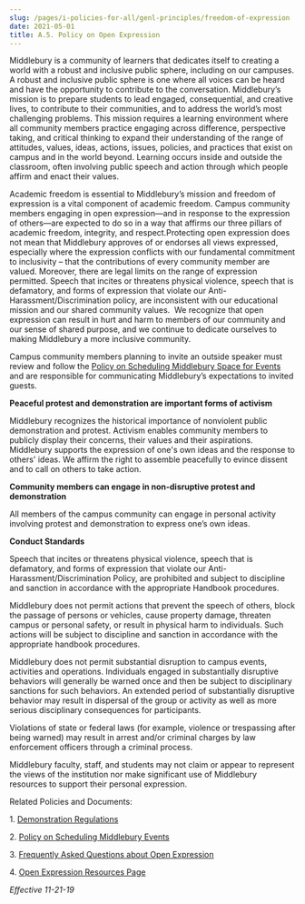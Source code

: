 ```yaml
---
slug: /pages/i-policies-for-all/genl-principles/freedom-of-expression
date: 2021-05-01
title: A.5. Policy on Open Expression
---
```

<span style="margin:0px">Middlebury is a community of learners that dedicates itself to creating a world with a robust and inclusive public sphere, including on our campuses. A robust and inclusive public sphere is one where all voices can be heard and have the opportunity to contribute to the conversation. Middlebury’s mission is to prepare students to lead engaged, consequential, and creative lives, to contribute to their communities, and to address the world’s most challenging problems.<span style="margin:0px"></span> This mission requires a learning environment where all community members practice engaging across difference, perspective taking, and critical thinking to expand their understanding of the range of attitudes, values, ideas, actions, issues, policies, and practices that exist on campus and in the world beyond.</span> <span style="margin:0px"></span><span style="margin:0px">Learning occurs inside and outside the classroom, often involving public speech and action through which people affirm and enact their values.</span>

<span style="margin:0px">Academic freedom is essential to Middlebury’s mission and freedom of expression is a vital component of academic freedom.<span style="margin:0px"></span> Campus community members engaging in open expression—and in response to the expression of others—are expected to do so in a way that affirms our three pillars of academic freedom, integrity, and respect.Protecting open expression does not mean that Middlebury approves of or endorses all views expressed, especially where the expression conflicts with our fundamental commitment to inclusivity – that the contributions of every community member are valued.<span style="margin:0px"></span> Moreover, there are legal limits on the range of expression permitted.<span style="margin:0px"></span> Speech that incites or threatens physical violence, speech that is defamatory, and forms of expression that violate our Anti-Harassment/Discrimination policy, are inconsistent with our educational mission and our shared community values. <span style="margin:0px"> </span>We recognize that open expression can result in hurt and harm to members of our community and our sense of shared purpose, and we continue to dedicate ourselves to making Middlebury a more inclusive community. </span>

<span style="margin:0px">Campus community members planning to invite an outside speaker must review and follow the [Policy on Scheduling Middlebury Space for Events](/pages/i-policies-for-all/appropriate-use/d-7-policy-on-scheduling-middlebury-space-for-events) and are responsible for communicating Middlebury’s expectations to invited guests.</span> <span style="margin:0px"> </span>

**Peaceful protest and demonstration are important forms of activism**

<span style="margin:0px">Middlebury recognizes the historical importance of nonviolent public demonstration and protest. Activism enables community members to publicly display their concerns, their values and their aspirations. Middlebury supports the expression of one's own ideas and the response to others' ideas. We affirm the right to assemble peacefully to evince dissent and to call on others to take action.</span><span style="margin:0px"> </span>

**<span style="margin:0px">Community members can engage in non-disruptive protest and demonstration</span>**

<span style="margin:0px">All members of the campus community can engage in personal activity involving protest and demonstration to express one’s own ideas. </span>

**<span style="margin:0px">Conduct Standards</span>**

<span style="margin:0px">Speech that incites or threatens physical violence, speech that is defamatory, and forms of expression that violate our Anti-Harassment/Discrimination Policy, are prohibited and subject to discipline and sanction in accordance with the appropriate Handbook procedures. </span>

<span style="margin:0px">Middlebury does not permit actions that prevent the speech of others, block the passage of persons or vehicles, cause property damage, threaten campus or personal safety, or result in physical harm to individuals. Such actions will be subject to discipline and sanction in accordance with the appropriate handbook procedures. </span>

<span style="margin:0px">Middlebury does not permit substantial disruption to campus events, activities and operations.<span style="margin:0px"></span> Individuals engaged in substantially disruptive behaviors will generally be warned once and then be subject to disciplinary sanctions for such behaviors.<span style="margin:0px"></span> An extended period of substantially disruptive behavior may result in dispersal of the group or activity as well as more serious disciplinary consequences for participants. <span style="margin:0px"></span></span><span style="margin:0px"> </span>

<span style="margin:0px">Violations of state or federal laws (for example, violence or trespassing after being warned) may result in arrest and/or criminal charges by law enforcement officers through a criminal process. <span style="margin:0px"> </span></span><span style="margin:0px"> </span>

<span style="margin:0px">Middlebury faculty, staff, and students may not claim or appear to represent the views of the institution nor make significant use of Middlebury resources to support their personal expression.</span><span style="margin:0px"> </span>

<span style="margin:0px">Related Policies and Documents:</span>

<span style="margin:0px"><span style="margin:0px"><span>1.</span><span style="margin:0px"></span> </span></span>[<span>Demonstration Regulations</span>](/pages/i-policies-for-all/health-safety/demonst-protests)

<span style="margin:0px"><span style="margin:0px"><span>2.</span><span style="margin:0px"></span> </span></span>[<span>Policy on Scheduling Middlebury Events</span>](/pages/i-policies-for-all/appropriate-use/d-7-policy-on-scheduling-middlebury-space-for-events)

<span style="margin:0px"><span style="margin:0px"><span>3.</span><span style="margin:0px"></span> </span></span>[<span>Frequently Asked Questions about Open Expression</span>](http://www.middlebury.edu/about/open-expression/faqs)

<span style="margin:0px"><span style="margin:0px"><span>4.</span><span style="margin:0px"></span> </span></span>[<span>Open Expression Resources Page</span>](http://www.middlebury.edu/about/open-expression/speech-inclusion-resources)

*<span>Effective 11-21-19</span>*